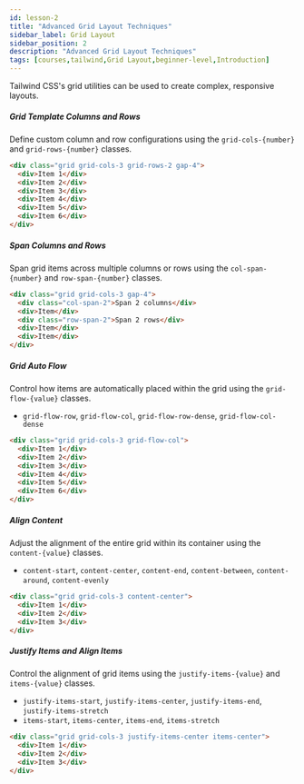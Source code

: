 ```yaml
---
id: lesson-2
title: "Advanced Grid Layout Techniques"
sidebar_label: Grid Layout
sidebar_position: 2
description: "Advanced Grid Layout Techniques"
tags: [courses,tailwind,Grid Layout,beginner-level,Introduction]
--- 
```



Tailwind CSS's grid utilities can be used to create complex, responsive layouts.

##### Grid Template Columns and Rows
Define custom column and row configurations using the `grid-cols-{number}` and `grid-rows-{number}` classes.
```html
<div class="grid grid-cols-3 grid-rows-2 gap-4">
  <div>Item 1</div>
  <div>Item 2</div>
  <div>Item 3</div>
  <div>Item 4</div>
  <div>Item 5</div>
  <div>Item 6</div>
</div>
```

##### Span Columns and Rows
Span grid items across multiple columns or rows using the `col-span-{number}` and `row-span-{number}` classes.
```html
<div class="grid grid-cols-3 gap-4">
  <div class="col-span-2">Span 2 columns</div>
  <div>Item</div>
  <div class="row-span-2">Span 2 rows</div>
  <div>Item</div>
  <div>Item</div>
</div>
```

##### Grid Auto Flow
Control how items are automatically placed within the grid using the `grid-flow-{value}` classes.
- `grid-flow-row`, `grid-flow-col`, `grid-flow-row-dense`, `grid-flow-col-dense`

```html
<div class="grid grid-cols-3 grid-flow-col">
  <div>Item 1</div>
  <div>Item 2</div>
  <div>Item 3</div>
  <div>Item 4</div>
  <div>Item 5</div>
  <div>Item 6</div>
</div>
```

##### Align Content
Adjust the alignment of the entire grid within its container using the `content-{value}` classes.
- `content-start`, `content-center`, `content-end`, `content-between`, `content-around`, `content-evenly`

```html
<div class="grid grid-cols-3 content-center">
  <div>Item 1</div>
  <div>Item 2</div>
  <div>Item 3</div>
</div>
```

##### Justify Items and Align Items
Control the alignment of grid items using the `justify-items-{value}` and `items-{value}` classes.
- `justify-items-start`, `justify-items-center`, `justify-items-end`, `justify-items-stretch`
- `items-start`, `items-center`, `items-end`, `items-stretch`

```html
<div class="grid grid-cols-3 justify-items-center items-center">
  <div>Item 1</div>
  <div>Item 2</div>
  <div>Item 3</div>
</div>
```